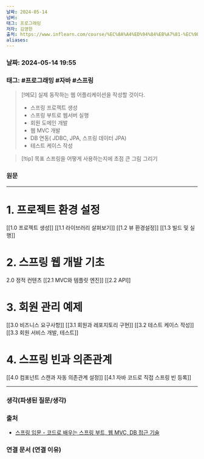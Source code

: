 ```yaml
---
날짜: 2024-05-14
넘버: 
태그: 프로그래밍
저자: 김영한
출처: https://www.inflearn.com/course/%EC%8A%A4%ED%94%84%EB%A7%81-%EC%9E%85%EB%AC%B8-%EC%8A%A4%ED%94%84%EB%A7%81%EB%B6%80%ED%8A%B8
aliases:
---
```

### 날짜:  2024-05-14 19:55

### 태그: #프로그래밍 #자바 #스프링

>[!메모]
> 실제 동작하는 웹 어플리케이션을 작성할 것이다.
> - 스프링 프로젝트 생성
> - 스프링 부트로 웹서버 실행
> - 회원 도메인 개발
> - 웹 MVC 개발
> - DB 연동( JDBC, JPA, 스프링 데이터 JPA)
> - 테스트 케이스 작성


> [!tip] 목표
> 스프링을 어떻게 사용하는지에 초점
> 큰 그림 그리기
### 원문
---
# 1. 프로젝트 환경 설정
[[1.0 프로젝트 생성]]
[[1.1 라이브러리 살펴보기]]
[[1.2 뷰 환경설정]]
[[1.3 빌드 및 실행]]
# 2. 스프링 웹 개발 기초
2.0 정적 컨텐츠
[[2.1 MVC와 템플릿 엔진]]
[[2.2 API]]
# 3. 회원 관리 예제
[[3.0 비즈니스 요구사항]]
[[3.1 회원과 레포지토리 구현]]
[[3.2 테스트 케이스 작성]]
[[3.3 회원 서비스 개발, 테스트]]
# 4. 스프링 빈과 의존관계
[[4.0 컴포넌트 스캔과 자동 의존관계 설정]]
[[4.1 자바 코드로 직접 스프링 빈 등록]]





---
### 생각(파생된 질문/생각)

### 출처
- [스프링 입문 - 코드로 배우는 스프링 부트, 웹 MVC, DB 접근 기술](https://www.inflearn.com/course/%EC%8A%A4%ED%94%84%EB%A7%81-%EC%9E%85%EB%AC%B8-%EC%8A%A4%ED%94%84%EB%A7%81%EB%B6%80%ED%8A%B8)

### 연결 문서 (연결 이유)
